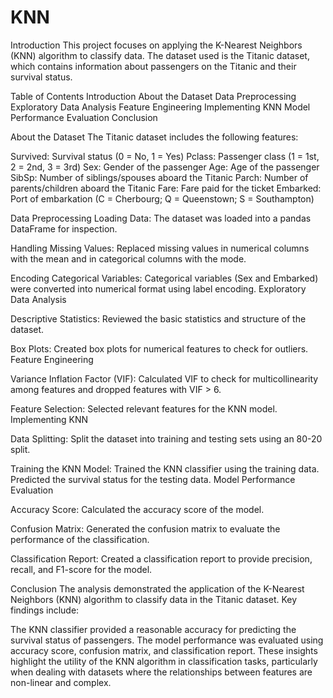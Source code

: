 # KNN
Introduction
This project focuses on applying the K-Nearest Neighbors (KNN) algorithm to classify data. The dataset used is the Titanic dataset, which contains information about passengers on the Titanic and their survival status.

Table of Contents
Introduction About the Dataset Data Preprocessing Exploratory Data Analysis Feature Engineering Implementing KNN Model Performance Evaluation Conclusion

About the Dataset
The Titanic dataset includes the following features:

Survived: Survival status (0 = No, 1 = Yes) Pclass: Passenger class (1 = 1st, 2 = 2nd, 3 = 3rd) Sex: Gender of the passenger Age: Age of the passenger SibSp: Number of siblings/spouses aboard the Titanic Parch: Number of parents/children aboard the Titanic Fare: Fare paid for the ticket Embarked: Port of embarkation (C = Cherbourg; Q = Queenstown; S = Southampton)

Data Preprocessing
Loading Data:
The dataset was loaded into a pandas DataFrame for inspection.

Handling Missing Values:
Replaced missing values in numerical columns with the mean and in categorical columns with the mode.

Encoding Categorical Variables:
Categorical variables (Sex and Embarked) were converted into numerical format using label encoding. Exploratory Data Analysis

Descriptive Statistics:
Reviewed the basic statistics and structure of the dataset.

Box Plots:
Created box plots for numerical features to check for outliers. Feature Engineering

Variance Inflation Factor (VIF):
Calculated VIF to check for multicollinearity among features and dropped features with VIF > 6.

Feature Selection:
Selected relevant features for the KNN model. Implementing KNN

Data Splitting:
Split the dataset into training and testing sets using an 80-20 split.

Training the KNN Model:
Trained the KNN classifier using the training data. Predicted the survival status for the testing data. Model Performance Evaluation

Accuracy Score:
Calculated the accuracy score of the model.

Confusion Matrix:
Generated the confusion matrix to evaluate the performance of the classification.

Classification Report:
Created a classification report to provide precision, recall, and F1-score for the model.

Conclusion
The analysis demonstrated the application of the K-Nearest Neighbors (KNN) algorithm to classify data in the Titanic dataset. Key findings include:

The KNN classifier provided a reasonable accuracy for predicting the survival status of passengers. The model performance was evaluated using accuracy score, confusion matrix, and classification report. These insights highlight the utility of the KNN algorithm in classification tasks, particularly when dealing with datasets where the relationships between features are non-linear and complex.
